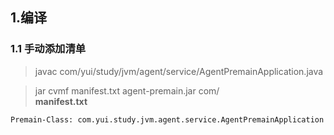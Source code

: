 
## 1.编译
### 1.1 手动添加清单
>javac com/yui/study/jvm/agent/service/AgentPremainApplication.java

>jar cvmf manifest.txt agent-premain.jar com/  
**manifest.txt**
```text
Premain-Class: com.yui.study.jvm.agent.service.AgentPremainApplication

```

